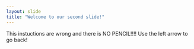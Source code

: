 ```yaml
---
layout: slide
title: "Welcome to our second slide!"
---
```

This instuctions are wrong and there is NO PENCIL!!!!
Use the left arrow to go back!
